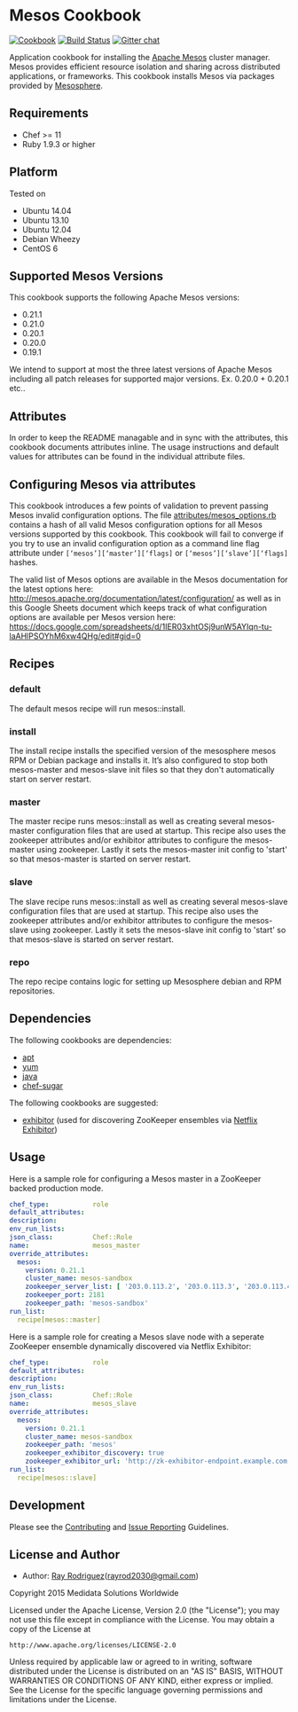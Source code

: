 Mesos Cookbook
==============
[![Cookbook](http://img.shields.io/cookbook/v/mesos.svg)](https://supermarket.chef.io/cookbooks/mesos)
[![Build Status](https://secure.travis-ci.org/mdsol/mesos_cookbook.png?branch=master)](http://travis-ci.org/mdsol/mesos_cookbook)
[![Gitter chat](https://img.shields.io/badge/Gitter-mdsol%2Fmesos_cookbook-brightgreen.svg)](https://gitter.im/mdsol/mesos_cookbook)

Application cookbook for installing the [Apache Mesos][] cluster manager.
Mesos provides efficient resource isolation and sharing across distributed
applications, or frameworks.  This cookbook installs Mesos via packages
provided by [Mesosphere][].

Requirements
------------

- Chef >= 11
- Ruby 1.9.3 or higher

Platform
--------
Tested on

* Ubuntu 14.04
* Ubuntu 13.10
* Ubuntu 12.04
* Debian Wheezy
* CentOS 6

Supported Mesos Versions
------------------------

This cookbook supports the following Apache Mesos versions:

* 0.21.1
* 0.21.0
* 0.20.1
* 0.20.0
* 0.19.1

We intend to support at most the three latest versions of Apache Mesos including
all patch releases for supported major versions. Ex. 0.20.0 + 0.20.1 etc..

Attributes
----------
In order to keep the README managable and in sync with the attributes, this
cookbook documents attributes inline. The usage instructions and default
values for attributes can be found in the individual attribute files.

Configuring Mesos via attributes
-----------------------------------------
This cookbook introduces a few points of validation to prevent passing Mesos
invalid configuration options.  The file [attributes/mesos_options.rb](attributes/mesos_options.rb)
contains a hash of all valid Mesos configuration options for all Mesos versions
supported by this cookbook.  This cookbook will fail to converge if you try to
use an invalid configuration option as a command line flag attribute under
`[‘mesos’][‘master’][‘flags]` or `[‘mesos’][‘slave’][‘flags]` hashes.

The valid list of Mesos options are available in the Mesos documentation for the
latest options here: http://mesos.apache.org/documentation/latest/configuration/
as well as in this Google Sheets document which keeps track of what configuration
options are available per Mesos version here:
https://docs.google.com/spreadsheets/d/1IER03xhtOSj9unW5AYIqn-tu-laAHlPSOYhM6xw4QHg/edit#gid=0

## Recipes

### default
The default mesos recipe will run mesos::install.

### install
The install recipe installs the specified version of the mesosphere mesos
RPM or Debian package and installs it.  It’s also configured to stop both
mesos-master and mesos-slave init files so that they don't automatically
start on server restart.

### master
The master recipe runs mesos::install as well as creating several
mesos-master configuration files that are used at startup.  This recipe also
uses the zookeeper attributes and/or exhibitor attributes to configure the
mesos-master using zookeeper.  Lastly it sets the mesos-master init config to
'start' so that mesos-master is started on server restart.

### slave
The slave recipe runs mesos::install as well as creating several
mesos-slave configuration files that are used at startup.  This recipe also
uses the zookeeper attributes and/or exhibitor attributes to configure the
mesos-slave using zookeeper.  Lastly it sets the mesos-slave init config to
'start' so that mesos-slave is started on server restart.

### repo
The repo recipe contains logic for setting up Mesosphere debian and RPM
repositories.

Dependencies
------------

The following cookbooks are dependencies:

* [apt][]
* [yum][]
* [java][]
* [chef-sugar][]

The following cookbooks are suggested:

* [exhibitor][] (used for discovering ZooKeeper ensembles via [Netflix Exhibitor][])

Usage
-----

Here is a sample role for configuring a Mesos master in a ZooKeeper backed
production mode.

```YAML
chef_type:           role
default_attributes:
description:
env_run_lists:
json_class:          Chef::Role
name:                mesos_master
override_attributes:
  mesos:
    version: 0.21.1
    cluster_name: mesos-sandbox
    zookeeper_server_list: [ '203.0.113.2', '203.0.113.3', '203.0.113.4' ]
    zookeeper_port: 2181
    zookeeper_path: 'mesos-sandbox'
run_list:
  recipe[mesos::master]
```

Here is a sample role for creating a Mesos slave node with a seperate ZooKeeper
ensemble dynamically discovered via Netflix Exhibitor:
```YAML
chef_type:           role
default_attributes:
description:
env_run_lists:
json_class:          Chef::Role
name:                mesos_slave
override_attributes:
  mesos:
    version: 0.21.1
    cluster_name: mesos-sandbox
    zookeeper_path: 'mesos'
    zookeeper_exhibitor_discovery: true
    zookeeper_exhibitor_url: 'http://zk-exhibitor-endpoint.example.com:8080'
run_list:
  recipe[mesos::slave]
```

Development
-----------
Please see the [Contributing](CONTRIBUTING.md) and [Issue Reporting](ISSUES.md) Guidelines.

License and Author
------------------
* Author: [Ray Rodriguez](https://github.com/rayrod2030)(rayrod2030@gmail.com)

Copyright 2015 Medidata Solutions Worldwide

Licensed under the Apache License, Version 2.0 (the "License"); you may not use 
this file except in compliance with the License. You may obtain a copy of the 
License at

    http://www.apache.org/licenses/LICENSE-2.0

Unless required by applicable law or agreed to in writing, software distributed 
under the License is distributed on an "AS IS" BASIS, WITHOUT WARRANTIES OR 
CONDITIONS OF ANY KIND, either express or implied. See the License for the 
specific language governing permissions and limitations under the License.

[Apache Mesos]: http://mesos.apache.org
[Netflix Exhibitor]: https://github.com/Netflix/exhibitor
[Mesosphere]: http://mesosphere.io
[Medidata Solutions]: http://www.mdsol.com
[exhibitor]: https://github.com/SimpleFinance/chef-exhibitor
[apt]: https://github.com/opscode-cookbooks/apt
[yum]: https://github.com/chef-cookbooks/yum
[java]: https://github.com/agileorbit-cookbooks/java
[chef-sugar]: https://github.com/sethvargo/chef-sugar
